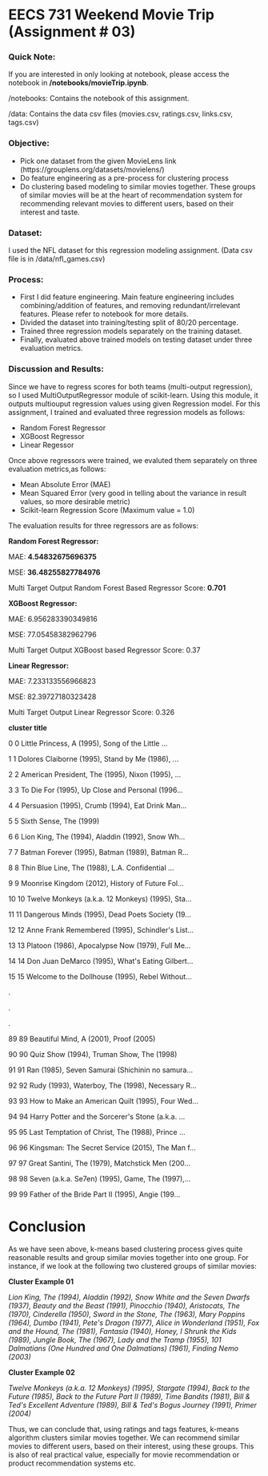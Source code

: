 # EECS 731 Weekend Movie Trip (Assignment # 03)


### Quick Note:
If you are interested in only looking at notebook, please access the notebook in **/notebooks/movieTrip.ipynb**.

/notebooks: Contains the notebook of this assignment.

/data: Contains the data csv files (movies.csv, ratings.csv, links.csv, tags.csv)

### Objective:

<ul>
<li>Pick one dataset from the given MovieLens link (https://grouplens.org/datasets/movielens/)</li>
<li>Do feature engineering as a pre-process for clustering process</li>
<li>Do clustering based modeling to similar movies together. These groups of similar movies will be at the heart of recommendation system for recommending relevant movies to different users, based on their interest and taste.</li>
</ul>

### Dataset:

I used the NFL dataset for this regression modeling assignment. (Data csv file is in /data/nfl_games.csv)

### Process:

<ul>
<li>First I did feature engineering. Main feature engineering includes combining/addition of features, and removing redundant/irrelevant features. Please refer to notebook for more details.</li>
<li>Divided the dataset into training/testing split of 80/20 percentage.</li>
<li>Trained three regression models separately on the training dataset.</li>
<li>Finally, evaluated above trained models on testing dataset under three evaluation metrics.</li>
</ul>

### Discussion and Results:
Since we have to regress scores for both teams (multi-output regression), so I used MultiOutputRegressor module of scikit-learn. Using this module, it outputs multiouput regression values using given Regression model. For this assignment, I trained and evaluated three regression models as follows:

<ul>
<li>Random Forest Regressor</li>
<li>XGBoost Regressor</li>
<li>Linear Regessor</li>
</ul>

Once above regressors were trained, we evaluted them separately on three evaluation metrics,as follows:

<ul>
<li>Mean Absolute Error (MAE)</li>
<li>Mean Squared Error (very good in telling about the variance in result values, so more desirable metric)</li>
<li>Scikit-learn Regression Score (Maximum value = 1.0) </li>
</ul>

The evaluation results for three regressors are as follows:

**Random Forest Regressor:**

MAE: **4.54832675696375**

MSE: **36.48255827784976**

Multi Target Output Random Forest Based Regressor Score: **0.701**

**XGBoost Regressor:**

MAE: 6.956283390349816

MSE: 77.05458382962796

Multi Target Output XGBoost based Regressor Score: 0.37

**Linear Regressor:**

MAE: 7.233133556966823

MSE: 82.39727180323428

Multi Target Output Linear Regressor Score: 0.326





**cluster	title**

0	0	Little Princess, A (1995), Song of the Little ...

1	1	Dolores Claiborne (1995), Stand by Me (1986), ...

2	2	American President, The (1995), Nixon (1995), ...

3	3	To Die For (1995), Up Close and Personal (1996...

4	4	Persuasion (1995), Crumb (1994), Eat Drink Man...

5	5	Sixth Sense, The (1999)

6	6	Lion King, The (1994), Aladdin (1992), Snow Wh...

7	7	Batman Forever (1995), Batman (1989), Batman R...

8	8	Thin Blue Line, The (1988), L.A. Confidential ...

9	9	Moonrise Kingdom (2012), History of Future Fol...

10	10	Twelve Monkeys (a.k.a. 12 Monkeys) (1995), Sta...

11	11	Dangerous Minds (1995), Dead Poets Society (19...

12	12	Anne Frank Remembered (1995), Schindler's List...

13	13	Platoon (1986), Apocalypse Now (1979), Full Me...

14	14	Don Juan DeMarco (1995), What's Eating Gilbert...

15	15	Welcome to the Dollhouse (1995), Rebel Without...

.

.

.

89	89	Beautiful Mind, A (2001), Proof (2005)

90	90	Quiz Show (1994), Truman Show, The (1998)

91	91	Ran (1985), Seven Samurai (Shichinin no samura...

92	92	Rudy (1993), Waterboy, The (1998), Necessary R...

93	93	How to Make an American Quilt (1995), Four Wed...

94	94	Harry Potter and the Sorcerer's Stone (a.k.a. ...

95	95	Last Temptation of Christ, The (1988), Prince ...

96	96	Kingsman: The Secret Service (2015), The Man f...

97	97	Great Santini, The (1979), Matchstick Men (200...

98	98	Seven (a.k.a. Se7en) (1995), Game, The (1997),...

99	99	Father of the Bride Part II (1995), Angie (199...





# Conclusion

As we have seen above, k-means based clustering process gives quite reasonable results and group similar movies together into one group. For instance, if we look at the following two clustered groups of similar movies:

**Cluster Example 01**

*Lion King, The (1994), Aladdin (1992), Snow White and the Seven Dwarfs (1937), Beauty and the Beast (1991), Pinocchio (1940), Aristocats, The (1970), Cinderella (1950), Sword in the Stone, The (1963), Mary Poppins (1964), Dumbo (1941), Pete's Dragon (1977), Alice in Wonderland (1951), Fox and the Hound, The (1981), Fantasia (1940), Honey, I Shrunk the Kids (1989), Jungle Book, The (1967), Lady and the Tramp (1955), 101 Dalmatians (One Hundred and One Dalmatians) (1961), Finding Nemo (2003)*

**Cluster Example 02**

*Twelve Monkeys (a.k.a. 12 Monkeys) (1995), Stargate (1994), Back to the Future (1985), Back to the Future Part II (1989), Time Bandits (1981), Bill & Ted's Excellent Adventure (1989), Bill & Ted's Bogus Journey (1991), Primer (2004)* 

Thus, we can conclude that, using ratings and tags features, k-means algorithm clusters similar movies together. We can recommend similar movies to different users, based on their interest, using these groups. This is also of real practical value, especially for movie recommendation or product recommendation systems etc.







